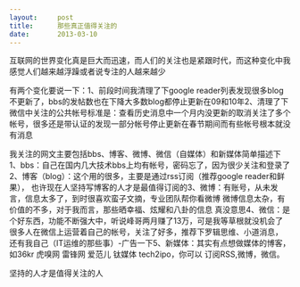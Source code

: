 ```yaml
---
layout:     post
title:      那些真正值得关注的
date:       2013-03-10
---
```

互联网的世界变化真是巨大而迅速，而人们的关注也是紧跟时代，而这种变化中我感觉人们越来越浮躁或者说专注的人越来越少

有两个变化要说一下：1、前段时间我清理了下google reader列表发现很多blog不更新了，bbs的发帖数也在下降大多数blog都停止更新在09和10年2、清理了下微信中关注的公共帐号标准是：查看历史消息中一个月内没更新的取消关注了多个帐号，很多还是带认证的发现一部分帐号停止更新在春节期间而有些帐号根本就没有消息

我关注的网文主要包括bbs、博客、微博、微信（自媒体）和新媒体简单描述下1、bbs：自己在国内几大技术bbs上均有帐号，密码忘了，因为很少关注和登录了2、博客（blog）：这个用的很多，主要是通过rss订阅（推荐google reader和鲜果），   也许现在人坚持写博客的人才是最值得订阅的3、微博：有账号，从未发言，信息太多了，到时很喜欢蛮子文摘，专业团队帮你看微博   微博信息太杂，有价值的不多，对于我而言，那些晒幸福、炫耀和八卦的信息 真没意思4、微信：是个好东西，功能不断强大中，听说峰哥两月赚了13万，可是我等草根就没机会了   很多人在微信上运营着自己的帐号，关注了好多，推荐下罗辑思维、小道消息，   还有我自己（IT运维的那些事）-广告一下5、新媒体：其实有点想做媒体的博客，如36kr  虎嗅网 雷锋网 爱范儿 钛媒体 tech2ipo，你可以   订阅RSS,微博，微信。

坚持的人才是值得关注的人
